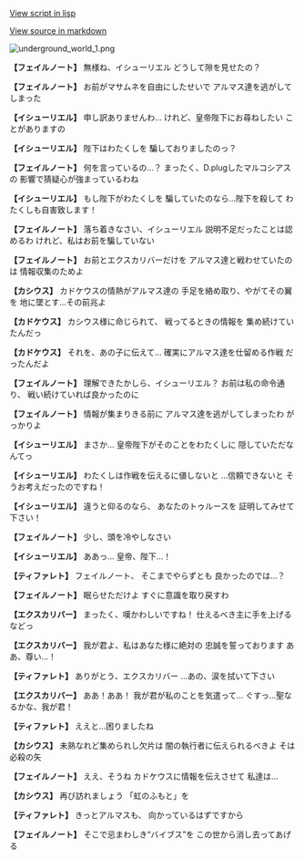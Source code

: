 [View script in lisp](../scripts/101303060.txt)

[View source in markdown](101303060.md)

![underground_world_1.png](../images/backgrounds/underground_world_1.png)

**【フェイルノート】**
無様ね、イシューリエル
どうして隙を見せたの？

**【フェイルノート】**
お前がマサムネを自由にしたせいで
アルマス達を逃がしてしまった

**【イシューリエル】**
申し訳ありませんわ…
けれど、皇帝陛下にお尋ねしたい
ことがありますの

**【イシューリエル】**
陛下はわたくしを
騙しておりましたのっ？

**【フェイルノート】**
何を言っているの…？
まったく、D.plugしたマルコシアスの
影響で猜疑心が強まっているわね

**【イシューリエル】**
もし陛下がわたくしを
騙していたのなら…陛下を殺して
わたくしも自害致します！

**【フェイルノート】**
落ち着きなさい、イシューリエル
説明不足だったことは認めるわ
けれど、私はお前を騙していない

**【フェイルノート】**
お前とエクスカリバーだけを
アルマス達と戦わせていたのは
情報収集のためよ

**【カシウス】**
カドケウスの情熱がアルマス達の
手足を絡め取り、やがてその翼を
地に墜とす…その前兆よ

**【カドケウス】**
カシウス様に命じられて、
戦ってるときの情報を
集め続けていたんだっ

**【カドケウス】**
それを、あの子に伝えて…
確実にアルマス達を仕留める作戦
だったんだよ

**【フェイルノート】**
理解できたかしら、イシューリエル？
お前は私の命令通り、
戦い続けていれば良かったのに

**【フェイルノート】**
情報が集まりきる前に
アルマス達を逃がしてしまったわ
がっかりよ

**【イシューリエル】**
まさか…
皇帝陛下がそのことをわたくしに
隠していただなんてっ

**【イシューリエル】**
わたくしは作戦を伝えるに値しないと
…信頼できないと
そうお考えだったのですね！

**【イシューリエル】**
違うと仰るのなら、
あなたのトゥルースを
証明してみせて下さい！

**【フェイルノート】**
少し、頭を冷やしなさい

**【イシューリエル】**
ああっ…
皇帝、陛下…！

**【ティファレト】**
フェイルノート、
そこまでやらずとも
良かったのでは…？

**【フェイルノート】**
眠らせただけよ
すぐに意識を取り戻すわ

**【エクスカリバー】**
まったく、嘆かわしいですね！
仕えるべき主に手を上げるなどっ

**【エクスカリバー】**
我が君よ、私はあなた様に絶対の
忠誠を誓っております
ああ、尊い…！

**【ティファレト】**
ありがとう、エクスカリバー
…あの、涙を拭いて下さい

**【エクスカリバー】**
ああ！ああ！
我が君が私のことを気遣って…
ぐすっ…聖なるかな、我が君！

**【ティファレト】**
ええと…困りましたね

**【カシウス】**
未熟なれど集められし欠片は
闇の執行者に伝えられるべきよ
そは必殺の矢

**【フェイルノート】**
ええ、そうね
カドケウスに情報を伝えさせて
私達は…

**【カシウス】**
再び訪れましょう
「虹のふもと」を

**【ティファレト】**
きっとアルマスも、
向かっているはずですから

**【フェイルノート】**
そこで忌まわしき“バイブス”を
この世から消し去ってあげる